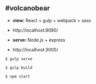 #volcanobear
-----------------------------------------

* **view:** React + gulp + webpack + sass
* http://localhost:8080/

* **serve:** Node.js + express
* http://localhost:3000/

```
$ gulp serve
```

```
$ gulp build
```

```
$ npm start
```
